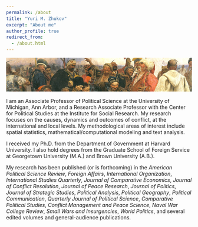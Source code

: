 ```yaml
---
permalink: /about
title: "Yuri M. Zhukov"
excerpt: "About me"
author_profile: true
redirect_from: 
  - /about.html
---
```


![Banner](../images/repin_cossacks_crop.jpg "Repin")

I am an Associate Professor of Political Science at the University of Michigan, Ann Arbor, and a Research Associate Professor with the Center for Political Studies at the Institute for Social Research. My research focuses on the causes, dynamics and outcomes of conflict, at the international and local levels. My methodological areas of interest include spatial statistics, mathematical/computational modeling and text analysis.

I received my Ph.D. from the Department of Government at Harvard University. I also hold degrees from the Graduate School of Foreign Service at Georgetown University (M.A.) and Brown University (A.B.).

My research has been published (or is forthcoming) in the *American Political Science Review*, *Foreign Affairs*, *International Organization*, *International Studies Quarterly*, *Journal of Comparative Economics*, *Journal of Conflict Resolution*, *Journal of Peace Research*, *Journal of Politics*, *Journal of Strategic Studies*, *Political Analysis*, *Political Geography*, *Political Communication*, *Quarterly Journal of Political Science*, *Comparative Political Studies*, *Conflict Management and Peace Science*, *Naval War College Review*, *Small Wars and Insurgencies*, *World Politics*, and several edited volumes and general-audience publications.
